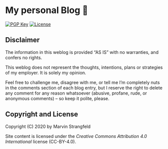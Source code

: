 # My personal Blog :notebook_with_decorative_cover:

[![PGP Key](https://badgen.net/keybase/pgp/mstrangfeld)](https://keybase.io/mstrangfeld)
[![License](https://badgen.net/badge/license/CC-BY-4.0/green)](https://creativecommons.org/licenses/by/4.0/)

## Disclaimer

The information in this weblog is provided “AS IS” with no warranties, and confers no rights.

This weblog does not represent the thoughts, intentions, plans or strategies of my employer. It is solely my opinion.

Feel free to challenge me, disagree with me, or tell me I’m completely nuts in the comments section of each blog entry, but I reserve the right to delete any comment for any reason whatsoever (abusive, profane, rude, or anonymous comments) – so keep it polite, please.


## Copyright and License
Copyright (C) 2020 by Marvin Strangfeld

Site content is licensed under the *Creative Commons Attribution 4.0 International* license (CC-BY-4.0).
